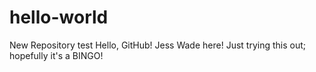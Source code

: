 # hello-world
New Repository test
Hello, GitHub! Jess Wade here! Just trying this out; hopefully it's a BINGO!
